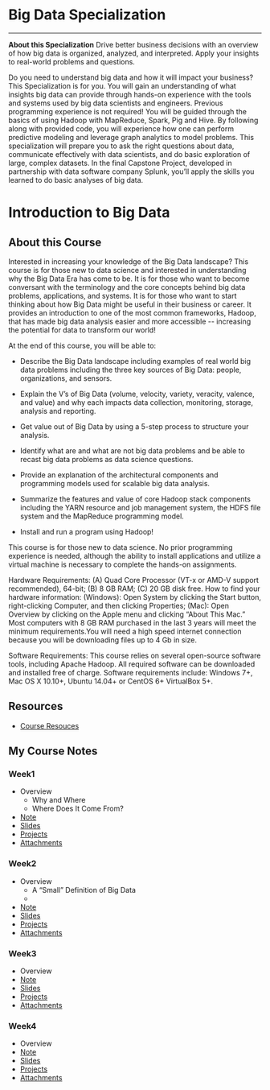 # Big Data Specialization
------

**About this Specialization** Drive better business decisions with an overview of how big data is organized, analyzed, and interpreted. Apply your insights to real-world problems and questions.

Do you need to understand big data and how it will impact your business? This Specialization is for you. You will gain an understanding of what insights big data can provide through hands-on experience with the tools and systems used by big data scientists and engineers. Previous programming experience is not required! You will be guided through the basics of using Hadoop with MapReduce, Spark, Pig and Hive. By following along with provided code, you will experience how one can perform predictive modeling and leverage graph analytics to model problems. This specialization will prepare you to ask the right questions about data, communicate effectively with data scientists, and do basic exploration of large, complex datasets. In the final Capstone Project, developed in partnership with data software company Splunk, you’ll apply the skills you learned to do basic analyses of big data.


# Introduction to Big Data

## About this Course

Interested in increasing your knowledge of the Big Data landscape?  This course is for those new to data science and interested in understanding why the Big Data Era has come to be.  It is for those who want to become conversant with the terminology and the core concepts behind big data problems, applications, and systems.  It is for those who want to start thinking about how Big Data might be useful in their business or career.  It provides an introduction to one of the most common frameworks, Hadoop, that has made big data analysis easier and more accessible -- increasing the potential for data to transform our world!

At the end of this course, you will be able to:

- Describe the Big Data landscape including examples of real world big data problems including the three key sources of Big Data: people, organizations, and sensors. 

- Explain the V’s of Big Data (volume, velocity, variety, veracity, valence, and value) and why each impacts data collection, monitoring, storage, analysis and reporting.

- Get value out of Big Data by using a 5-step process to structure your analysis. 

- Identify what are and what are not big data problems and be able to recast big data problems as data science questions.

- Provide an explanation of the architectural components and programming models used for scalable big data analysis.

- Summarize the features and value of core Hadoop stack components including the YARN resource and job management system, the HDFS file system and the MapReduce programming model.

- Install and run a program using Hadoop!

This course is for those new to data science.  No prior programming experience is needed, although the ability to install applications and utilize a virtual machine is necessary to complete the hands-on assignments.  

Hardware Requirements:
(A) Quad Core Processor (VT-x or AMD-V support recommended), 64-bit; (B) 8 GB RAM; (C) 20 GB disk free. How to find your hardware information: (Windows): Open System by clicking the Start button, right-clicking Computer, and then clicking Properties; (Mac): Open Overview by clicking on the Apple menu and clicking “About This Mac.” Most computers with 8 GB RAM purchased in the last 3 years will meet the minimum requirements.You will need a high speed internet connection because you will be downloading files up to 4 Gb in size.  

Software Requirements:
This course relies on several open-source software tools, including Apache Hadoop. All required software can be downloaded and installed free of charge. Software requirements include: Windows 7+, Mac OS X 10.10+, Ubuntu 14.04+ or CentOS 6+ VirtualBox 5+.

## Resources
- [Course Resouces](./resources)

## My Course Notes


### Week1
- Overview
    - Why and Where
    - Where Does It Come From?
- [Note](./week1/README.md)
- [Slides](./week1/slides)
- [Projects](./week1/projects)
- [Attachments](./week1/attachments)


### Week2
- Overview
    - A “Small” Definition of Big Data
    - 
- [Note](./week2/README.md)
- [Slides](./week2/slides)
- [Projects](./week2/projects)
- [Attachments](./week2/attachments)


### Week3
- Overview
- [Note](./week3/README.md)
- [Slides](./week3/slides)
- [Projects](./week3/projects)
- [Attachments](./week3/attachments)


### Week4
- Overview
- [Note](./week4/README.md)
- [Slides](./week4/slides)
- [Projects](./week4/projects)
- [Attachments](./week4/attachments)